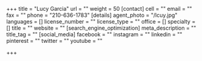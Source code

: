 +++
title = "Lucy Garcia"
url = ""
weight = 50
[contact]
cell = ""
email = ""
fax = ""
phone = "210-636-1783"
[details]
agent_photo = "/lcuy.jpg"
languages = []
license_number = ""
license_type = ""
office = []
specialty = []
title = ""
website = ""
[search_engine_optimization]
meta_description = ""
title_tag = ""
[social_media]
facebook = ""
instagram = ""
linkedin = ""
pinterest = ""
twitter = ""
youtube = ""

+++
